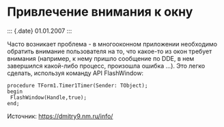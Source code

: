 Привлечение внимания к окну
===========================

::: {.date}
01.01.2007
:::

Часто возникает проблема - в многооконном приложении необходимо обратить
внимание пользователя на то, что какое-то из окон требует внимания
(например, к нему пришло сообщение по DDE, в нем завершился какой-либо
процесс, произошла ошибка \...). Это легко сделать, используя команду
API FlashWindow:

    procedure TForm1.Timer1Timer(Sender: TObject);
    begin
     FlashWindow(Handle,true);
    end;

Источник: <https://dmitry9.nm.ru/info/>
